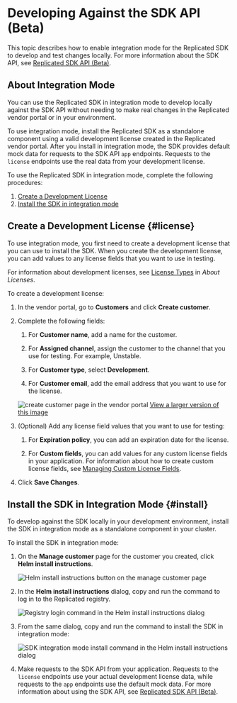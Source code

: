 # Developing Against the SDK API (Beta)

This topic describes how to enable integration mode for the Replicated SDK to develop and test changes locally. For more information about the SDK API, see [Replicated SDK API (Beta)](/reference/replicated-sdk-apis).

## About Integration Mode

You can use the Replicated SDK in integration mode to develop locally against the SDK API without needing to make real changes in the Replicated vendor portal or in your environment.

To use integration mode, install the Replicated SDK as a standalone component using a valid development license created in the Replicated vendor portal. After you install in integration mode, the SDK provides default mock data for requests to the SDK API `app` endpoints. Requests to the `license` endpoints use the real data from your development license.

To use the Replicated SDK in integration mode, complete the following procedures:
1. [Create a Development License](#license)
1. [Install the SDK in integration mode](#install)

## Create a Development License {#license}

To use integration mode, you first need to create a development license that you can use to install the SDK. When you create the development license, you can add values to any license fields that you want to use in testing.

For information about development licenses, see [License Types](licenses-about#license-types) in _About Licenses_.

To create a development license:

1. In the vendor portal, go to **Customers** and click **Create customer**.

1. Complete the following fields:
    
    1. For **Customer name**, add a name for the customer.
    
    1. For **Assigned channel**, assign the customer to the channel that you use for testing. For example, Unstable.
    
    1. For **Customer type**, select **Development**.
    
    1. For **Customer email**, add the email address that you want to use for the license.

   ![create customer page in the vendor portal](/images/create-customer-development-mode.png)
   [View a larger version of this image](/images/create-customer-development-mode.png)

1. (Optional) Add any license field values that you want to use for testing:

   1. For **Expiration policy**, you can add an expiration date for the license. 

   1. For **Custom fields**, you can add values for any custom license fields in your application. For information about how to create custom license fields, see [Managing Custom License Fields](/vendor/licenses-adding-custom-fields).

1. Click **Save Changes**.

## Install the SDK in Integration Mode {#install}

To develop against the SDK locally in your development environment, install the SDK in integration mode as a standalone component in your cluster.

To install the SDK in integration mode:

1. On the **Manage customer** page for the customer you created, click **Helm install instructions**.

   ![Helm install instructions button on the manage customer page](/images/helm-install-instructions-button.png)

1. In the **Helm install instructions** dialog, copy and run the command to log in to the Replicated registry.

   ![Registry login command in the Helm install instructions dialog](/images/helm-install-instructions-registry-login.png)

1. From the same dialog, copy and run the command to install the SDK in integration mode:

   ![SDK integration mode install command in the Helm install instructions dialog](/images/helm-install-instructions-sdk-integration.png)

1. Make requests to the SDK API from your application. Requests to the `license` endpoints use your actual development license data, while requests to the `app` endpoints use the default mock data. For more information about using the SDK API, see [Replicated SDK API (Beta)](/reference/replicated-sdk-apis).